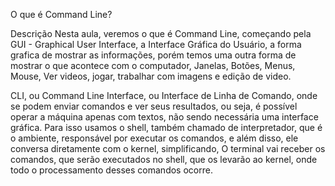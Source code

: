 O que é Command Line?

Descrição
Nesta aula, veremos o que é Command Line, começando pela 
GUI - Graphical User Interface, 
a Interface Gráfica do Usuário, a forma grafica de mostrar as informações, porém temos uma outra forma de mostrar o que acontece com o computador, Janelas, Botões, Menus, Mouse, Ver videos, jogar, trabalhar com imagens e edição de video.

CLI, ou Command Line Interface, 
ou Interface de Linha de Comando, onde se podem enviar comandos e ver seus resultados, ou seja, é possível operar a máquina apenas com textos, não sendo necessária uma interface gráfica. 
Para isso usamos o shell, também chamado de interpretador, que é o ambiente, responsável por executar os comandos, e além disso, ele conversa diretamente com o kernel, simplificando, O terminal vai receber os comandos, que serão executados no shell, que os levarão ao kernel, onde todo o processamento desses comandos ocorre.

